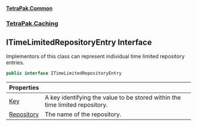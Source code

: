 #### [TetraPak.Common](index.md 'index')
### [TetraPak.Caching](TetraPak_Caching.md 'TetraPak.Caching')
## ITimeLimitedRepositoryEntry Interface
Implementors of this class can represent individual time limited repository entries.   
```csharp
public interface ITimeLimitedRepositoryEntry
```

| Properties | |
| :--- | :--- |
| [Key](TetraPak_Caching_ITimeLimitedRepositoryEntry_Key.md 'TetraPak.Caching.ITimeLimitedRepositoryEntry.Key') | A key identifying the value to be stored within the time limited repository. <br/> |
| [Repository](TetraPak_Caching_ITimeLimitedRepositoryEntry_Repository.md 'TetraPak.Caching.ITimeLimitedRepositoryEntry.Repository') | The name of the repository.<br/> |
